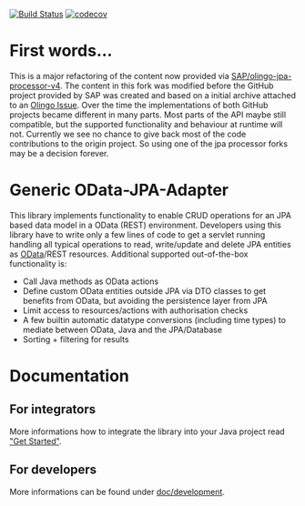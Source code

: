 [![Build Status](https://travis-ci.org/exxcellent/olingo-jpa-processor-v4.svg?branch=eXXcellent_adaptions)](https://travis-ci.org/exxcellent/olingo-jpa-processor-v4)
[![codecov](https://codecov.io/gh/exxcellent/olingo-jpa-processor-v4/branch/eXXcellent_adaptions/graph/badge.svg)](https://codecov.io/gh/exxcellent/olingo-jpa-processor-v4)

# First words...
This is a major refactoring of the content now provided via [SAP/olingo-jpa-processor-v4](https://github.com/SAP/olingo-jpa-processor-v4). The content in this fork was modified before the GitHub project provided by SAP was created and based on a initial archive attached to an [Olingo Issue](https://issues.apache.org/jira/browse/OLINGO-1010). Over the time the implementations of both GitHub projects became different in many parts. Most parts of the API maybe still compatible, but the supported functionality and behaviour at runtime will not.
Currently we see no chance to give back most of the code contributions to the origin project. So using one of the jpa processor forks may be a decision forever.

# Generic OData-JPA-Adapter
This library implements functionality to enable CRUD operations for an JPA based data model in a OData (REST) environment.
Developers using this library have to write only a few lines of code to get a servlet running handling all typical operations to read, write/update and delete JPA entities as [OData](http://www.odata.org/)/REST resources. Additional supported out-of-the-box functionality is:
* Call Java methods as OData actions
* Define custom OData entities outside JPA via DTO classes to get benefits from OData, but avoiding the persistence layer from JPA 
* Limit access to resources/actions with authorisation checks
* A few builtin automatic datatype conversions (including time types) to mediate between OData, Java and the JPA/Database
* Sorting + filtering for results

# Documentation
## For integrators
More informations how to integrate the library into your Java project read ["Get Started"](doc/integrators/GetStarted.md).

## For developers
More informations can be found under [doc/development](doc/development/Project-Structure.md).
